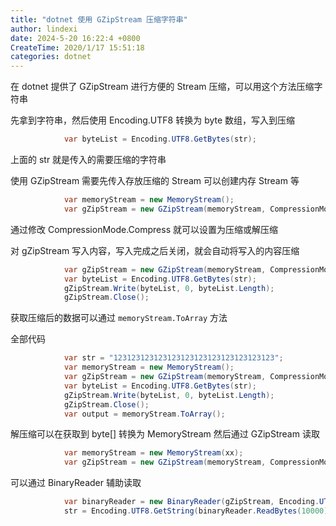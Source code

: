 ```yaml
---
title: "dotnet 使用 GZipStream 压缩字符串"
author: lindexi
date: 2024-5-20 16:22:4 +0800
CreateTime: 2020/1/17 15:51:18
categories: dotnet
---
```


在 dotnet 提供了 GZipStream 进行方便的 Stream 压缩，可以用这个方法压缩字符串

<!--more-->


<!-- CreateTime:2020/1/17 15:51:18 -->



先拿到字符串，然后使用 Encoding.UTF8 转换为 byte 数组，写入到压缩

```csharp
            var byteList = Encoding.UTF8.GetBytes(str);
```

上面的 str 就是传入的需要压缩的字符串

使用 GZipStream 需要先传入存放压缩的 Stream 可以创建内存 Stream 等

```csharp
            var memoryStream = new MemoryStream();
            var gZipStream = new GZipStream(memoryStream, CompressionMode.Compress);
```

通过修改 CompressionMode.Compress 就可以设置为压缩或解压缩

对 gZipStream 写入内容，写入完成之后关闭，就会自动将写入的内容压缩

```csharp
            var gZipStream = new GZipStream(memoryStream, CompressionMode.Compress);
            var byteList = Encoding.UTF8.GetBytes(str);
            gZipStream.Write(byteList, 0, byteList.Length);
            gZipStream.Close();
```

获取压缩后的数据可以通过 `memoryStream.ToArray` 方法

全部代码

```csharp
            var str = "123123123123123123123123123123123123";
            var memoryStream = new MemoryStream();
            var gZipStream = new GZipStream(memoryStream, CompressionMode.Compress);
            var byteList = Encoding.UTF8.GetBytes(str);
            gZipStream.Write(byteList, 0, byteList.Length);
            gZipStream.Close();
            var output = memoryStream.ToArray();
```

解压缩可以在获取到 byte[] 转换为 MemoryStream 然后通过 GZipStream 读取

```csharp
            var memoryStream = new MemoryStream(xx);
            var gZipStream = new GZipStream(memoryStream, CompressionMode.Decompress);
```

可以通过 BinaryReader 辅助读取

```csharp
            var binaryReader = new BinaryReader(gZipStream, Encoding.UTF8);
            str = Encoding.UTF8.GetString(binaryReader.ReadBytes(10000));
```

